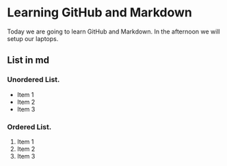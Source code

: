 # Learning GitHub and Markdown

Today we are going to learn GitHub and Markdown. In the afternoon we will setup our laptops.

## List in md

### Unordered List.
 - Item 1
 - Item 2
 - Item 3

### Ordered List.
1. Item 1
2. Item 2
3. Item 3
